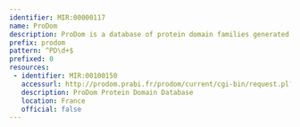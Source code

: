 ```yaml
---
identifier: MIR:00000117
name: ProDom
description: ProDom is a database of protein domain families generated from the global comparison of all available protein sequences.
prefix: prodom
pattern: ^PD\d+$
prefixed: 0
resources:
 - identifier: MIR:00100150
   accessurl: http://prodom.prabi.fr/prodom/current/cgi-bin/request.pl?question=DBEN&query=
   description: ProDom Protein Domain Database
   location: France
   official: false
---
```

